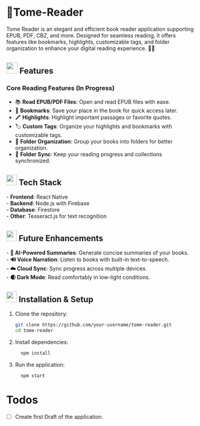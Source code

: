 # 📖Tome-Reader

Tome Reader is an elegant and efficient book reader application supporting EPUB, PDF, CBZ, and more. Designed for seamless reading, it offers features like bookmarks, highlights, customizable tags, and folder organization to enhance your digital reading experience. 📖✨

<h2><img src="https://github.com/user-attachments/assets/1d77262c-7178-4d64-9dce-b8ad8d9c6bd1" width="30" height="30" /> Features</h2>


### Core Reading Features (In Progress)

- 📚 **Read EPUB/PDF Files**: Open and read EPUB files with ease.
- 🔖 **Bookmarks**: Save your place in the book for quick access later.
- 🖍️ **Highlights**: Highlight important passages or favorite quotes.
- 🏷️ **Custom Tags**: Organize your highlights and bookmarks with customizable tags.
- 📂 **Folder Organization**: Group your books into folders for better organization.
- 🔄 **Folder Sync**: Keep your reading progress and collections synchronized.


<h2><img src="https://github.com/user-attachments/assets/c7c54317-9e61-4621-99c5-b4c8c1c6ecac" width="28" height="28" /> Tech Stack</h2>
- <b>Frontend</b>: React Native <br>
- <b>Backend</b>: Node.js with Firebase <br>
- <b>Database</b>: Firestore<br>
- <b>Other</b>: Tesseract.js for text recognition<br>


<h2><img src="https://github.com/user-attachments/assets/5e10c52c-837c-4689-8d87-9c76d4c0bf5d" width="28" height="28" /> Future Enhancements</h2>
- <b>🤖 AI-Powered Summaries</b>:  Generate concise summaries of your books.<br>
- <b>🔊 Voice Narration</b>: Listen to books with built-in text-to-speech.<br>
- <b>☁️ Cloud Sync</b>: Sync progress across multiple devices.<br>
- <b>🌒 Dark Mode</b>: Read comfortably in low-light conditions.<br>


<h2><img src="https://github.com/user-attachments/assets/5e10c52c-837c-4689-8d87-9c76d4c0bf5d" width="28" height="28" /> Installation & Setup</h2>

1. Clone the repository:
     ```bash
     git clone https://github.com/your-username/tome-reader.git
     cd tome-reader
     ```
2. Install dependencies:
   ```bash
     npm install
   ```
3. Run the application:
   ```bash
     npm start
   ```
# Todos

* [ ] Create first Draft of the application.
